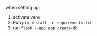 when setting up:

1. activate venv
2. Run `pip install -r requirements.txt`
3. run `flask --app app create-db`
